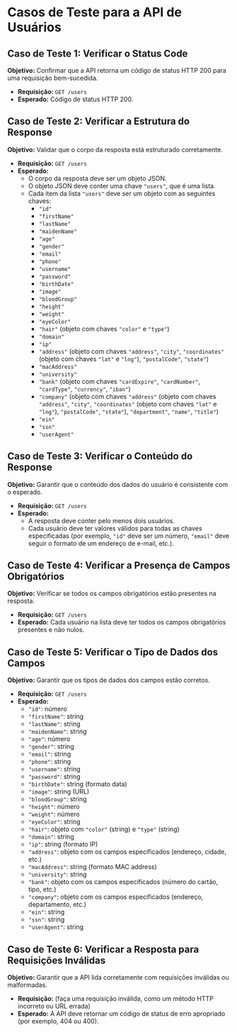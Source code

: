 # Casos de Teste para a API de Usuários

## Caso de Teste 1: Verificar o Status Code
**Objetivo:** Confirmar que a API retorna um código de status HTTP 200 para uma requisição bem-sucedida.

- **Requisição:** `GET /users`
- **Esperado:** Código de status HTTP 200.

## Caso de Teste 2: Verificar a Estrutura do Response
**Objetivo:** Validar que o corpo da resposta está estruturado corretamente.

- **Requisição:** `GET /users`
- **Esperado:**
    - O corpo da resposta deve ser um objeto JSON.
    - O objeto JSON deve conter uma chave `"users"`, que é uma lista.
    - Cada item da lista `"users"` deve ser um objeto com as seguintes chaves:
        - `"id"`
        - `"firstName"`
        - `"lastName"`
        - `"maidenName"`
        - `"age"`
        - `"gender"`
        - `"email"`
        - `"phone"`
        - `"username"`
        - `"password"`
        - `"birthDate"`
        - `"image"`
        - `"bloodGroup"`
        - `"height"`
        - `"weight"`
        - `"eyeColor"`
        - `"hair"` (objeto com chaves `"color"` e `"type"`)
        - `"domain"`
        - `"ip"`
        - `"address"` (objeto com chaves `"address"`, `"city"`, `"coordinates"` (objeto com chaves `"lat"` e `"lng"`), `"postalCode"`, `"state"`)
        - `"macAddress"`
        - `"university"`
        - `"bank"` (objeto com chaves `"cardExpire"`, `"cardNumber"`, `"cardType"`, `"currency"`, `"iban"`)
        - `"company"` (objeto com chaves `"address"` (objeto com chaves `"address"`, `"city"`, `"coordinates"` (objeto com chaves `"lat"` e `"lng"`), `"postalCode"`, `"state"`), `"department"`, `"name"`, `"title"`)
        - `"ein"`
        - `"ssn"`
        - `"userAgent"`

## Caso de Teste 3: Verificar o Conteúdo do Response
**Objetivo:** Garantir que o conteúdo dos dados do usuário é consistente com o esperado.

- **Requisição:** `GET /users`
- **Esperado:**
    - A resposta deve conter pelo menos dois usuários.
    - Cada usuário deve ter valores válidos para todas as chaves especificadas (por exemplo, `"id"` deve ser um número, `"email"` deve seguir o formato de um endereço de e-mail, etc.).

## Caso de Teste 4: Verificar a Presença de Campos Obrigatórios
**Objetivo:** Verificar se todos os campos obrigatórios estão presentes na resposta.

- **Requisição:** `GET /users`
- **Esperado:** Cada usuário na lista deve ter todos os campos obrigatórios presentes e não nulos.

## Caso de Teste 5: Verificar o Tipo de Dados dos Campos
**Objetivo:** Garantir que os tipos de dados dos campos estão corretos.

- **Requisição:** `GET /users`
- **Esperado:**
    - `"id"`: número
    - `"firstName"`: string
    - `"lastName"`: string
    - `"maidenName"`: string
    - `"age"`: número
    - `"gender"`: string
    - `"email"`: string
    - `"phone"`: string
    - `"username"`: string
    - `"password"`: string
    - `"birthDate"`: string (formato data)
    - `"image"`: string (URL)
    - `"bloodGroup"`: string
    - `"height"`: número
    - `"weight"`: número
    - `"eyeColor"`: string
    - `"hair"`: objeto com `"color"` (string) e `"type"` (string)
    - `"domain"`: string
    - `"ip"`: string (formato IP)
    - `"address"`: objeto com os campos especificados (endereço, cidade, etc.)
    - `"macAddress"`: string (formato MAC address)
    - `"university"`: string
    - `"bank"`: objeto com os campos especificados (número do cartão, tipo, etc.)
    - `"company"`: objeto com os campos especificados (endereço, departamento, etc.)
    - `"ein"`: string
    - `"ssn"`: string
    - `"userAgent"`: string

## Caso de Teste 6: Verificar a Resposta para Requisições Inválidas
**Objetivo:** Garantir que a API lida corretamente com requisições inválidas ou malformadas.

- **Requisição:** (faça uma requisição inválida, como um método HTTP incorreto ou URL errada)
- **Esperado:** A API deve retornar um código de status de erro apropriado (por exemplo, 404 ou 400).

